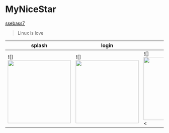 # MyNiceStar
[ssebass7](https://github.com/search?q=ssebass7)

> Linux is love

 splash | login | sign up
-------|-------|------
![]<img src="IMG/captura_splash.jpg" width="200px">| ![]<img src="IMG/captura_login.jpg" width="200px">  | ![]<img src="IMG/captura_registro.jpg" width="200px"><